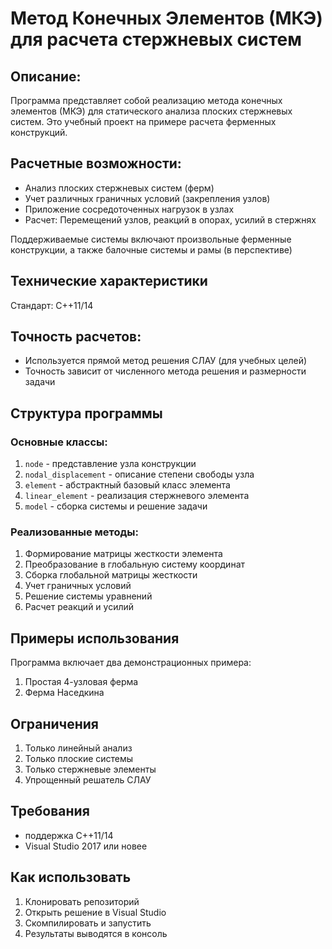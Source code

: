 # Метод Конечных Элементов (МКЭ) для расчета стержневых систем

## Описание:
Программа представляет собой реализацию метода конечных элементов (МКЭ) для статического анализа плоских стержневых систем. Это учебный проект на примере расчета ферменных конструкций.

## Расчетные возможности:
- Анализ плоских стержневых систем (ферм)
- Учет различных граничных условий (закрепления узлов)
- Приложение сосредоточенных нагрузок в узлах
- Расчет: Перемещений узлов, реакций в опорах, усилий в стержнях

Поддерживаемые системы включают произвольные ферменные конструкции, а также балочные системы и рамы (в перспективе)

## Технические характеристики
Стандарт: C++11/14

## Точность расчетов:
- Используется прямой метод решения СЛАУ (для учебных целей)
- Точность зависит от численного метода решения и размерности задачи


## Структура программы

### Основные классы:
1. `node` - представление узла конструкции
2. `nodal_displacement` - описание степени свободы узла
3. `element` - абстрактный базовый класс элемента
4. `linear_element` - реализация стержневого элемента
5. `model` - сборка системы и решение задачи

### Реализованные методы:
1. Формирование матрицы жесткости элемента
2. Преобразование в глобальную систему координат
3. Сборка глобальной матрицы жесткости
4. Учет граничных условий
5. Решение системы уравнений
6. Расчет реакций и усилий

## Примеры использования

Программа включает два демонстрационных примера:
1. Простая 4-узловая ферма
2. Ферма Наседкина 

## Ограничения

1. Только линейный анализ
2. Только плоские системы
3. Только стержневые элементы
4. Упрощенный решатель СЛАУ

## Требования

- поддержка C++11/14
- Visual Studio 2017 или новее

## Как использовать

1. Клонировать репозиторий
2. Открыть решение в Visual Studio
3. Скомпилировать и запустить
4. Результаты выводятся в консоль
